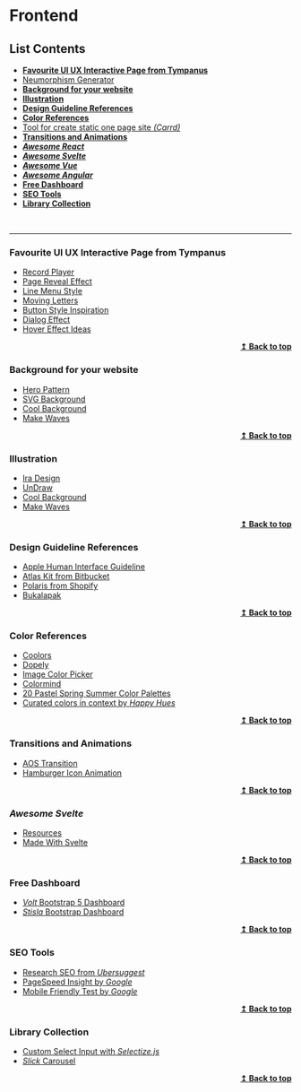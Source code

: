 # Frontend

## List Contents

- **[Favourite UI UX Interactive Page from Tympanus](#favourite-ui-ux-interactive-page-from-tympanus)**
- [Neumorphism Generator](https://neumorphism.io/)
- **[Background for your website](#background-for-your-website)**
- **[Illustration](#illustration)**
- **[Design Guideline References](#design-guideline-references)**
- **[Color References](#color-references)**
- [Tool for create static one page site _(Carrd)_](https://carrd.co/)
- **[Transitions and Animations](#transitions-and-animations)**
- _**[Awesome React](https://github.com/enaqx/awesome-react)**_
- _**[Awesome Svelte](#awesome-svelte)**_
- _**[Awesome Vue](https://github.com/vuejs/awesome-vue)**_
- _**[Awesome Angular](https://github.com/PatrickJS/awesome-angular)**_
- **[Free Dashboard](#free-dashboard)**
- **[SEO Tools](#seo-tools)**
- **[Library Collection](#library-collection)**

<br>
<hr>

### Favourite UI UX Interactive Page from Tympanus

- [Record Player](https://tympanus.net/Development/RecordPlayer/)
- [Page Reveal Effect](https://tympanus.net/Tutorials/PageRevealEffects/)
- [Line Menu Style](https://tympanus.net/Development/LineMenuStyles/)
- [Moving Letters](https://tobiasahlin.com/moving-letters/)
- [Button Style Inspiration](http://tympanus.net/Development/ButtonStylesInspiration/)
- [Dialog Effect](https://tympanus.net/Development/DialogEffects/don.html)
- [Hover Effect Ideas](https://tympanus.net/Development/HoverEffectIdeas/)

<p align="right">
    <b><a href="#list-contents">↥ Back to top</a></b>
</p>

### Background for your website

- [Hero Pattern](https://www.heropatterns.com/)
- [SVG Background](https://www.svgbackgrounds.com/)
- [Cool Background](https://coolbackgrounds.io/)
- [Make Waves](https://getwaves.io/)

<p align="right">
    <b><a href="#list-contents">↥ Back to top</a></b>
</p>

### Illustration

- [Ira Design](https://iradesign.io/gallery/illustrations/)
- [UnDraw](https://undraw.co/illustrations/)
- [Cool Background](https://coolbackgrounds.io/)
- [Make Waves](https://getwaves.io/)

<p align="right">
    <b><a href="#list-contents">↥ Back to top</a></b>
</p>

### Design Guideline References

- [Apple Human Interface Guideline](https://developer.apple.com/design/human-interface-guidelines/)
- [Atlas Kit from Bitbucket](https://atlaskit.atlassian.com/)
- [Polaris from Shopify](https://polaris.shopify.com/)
- [Bukalapak](https://brand.bukalapak.design/)

<p align="right">
    <b><a href="#list-contents">↥ Back to top</a></b>
</p>

### Color References

- [Coolors](https://coolors.co/)
- [Dopely](http://dopely.top/)
- [Image Color Picker](https://imagecolorpicker.com/)
- [Colormind](http://colormind.io/)
- [20 Pastel Spring Summer Color Palettes](https://offeo.com/learn/20-pastel-spring-summer-color-palettes/)
- [Curated colors in context by _Happy Hues_](https://www.happyhues.co/)

<p align="right">
    <b><a href="#list-contents">↥ Back to top</a></b>
</p>

### Transitions and Animations

- [AOS Transition](https://github.com/michalsnik/aos)
- [Hamburger Icon Animation](https://codepen.io/designcouch/pen/Atyop)

<p align="right">
    <b><a href="#list-contents">↥ Back to top</a></b>
</p>

### _Awesome Svelte_

- [Resources](https://github.com/ryanatkn/awesome-svelte-resources)
- [Made With Svelte](https://madewithsvelte.com/)

<p align="right">
    <b><a href="#list-contents">↥ Back to top</a></b>
</p>

### Free Dashboard

- [_Volt_ Bootstrap 5 Dashboard](https://github.com/themesberg/volt-bootstrap-5-dashboard/)
- [_Stisla_ Bootstrap Dashboard](https://github.com/stisla/stisla/)

<p align="right">
    <b><a href="#list-contents">↥ Back to top</a></b>
</p>

### SEO Tools

- [Research SEO from _Ubersuggest_](https://neilpatel.com/ubersuggest/)
- [PageSpeed Insight by _Google_](https://developers.google.com/speed/pagespeed/insights/)
- [Mobile Friendly Test by _Google_](https://search.google.com/test/mobile-friendly/)

<p align="right">
    <b><a href="#list-contents">↥ Back to top</a></b>
</p>

### Library Collection

- [Custom Select Input with _Selectize.js_](https://selectize.github.io/selectize.js/)
- [_Slick_ Carousel](https://github.com/kenwheeler/slick/)

<p align="right">
    <b><a href="#list-contents">↥ Back to top</a></b>
</p>
